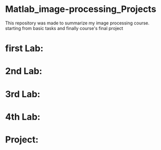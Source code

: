 # Matlab_image-processing_Projects
This repository was made to summarize my image processing course. starting from basic tasks and finally course's final project 

# first Lab:


# 2nd Lab: 

# 3rd Lab: 

# 4th Lab: 

# Project:

